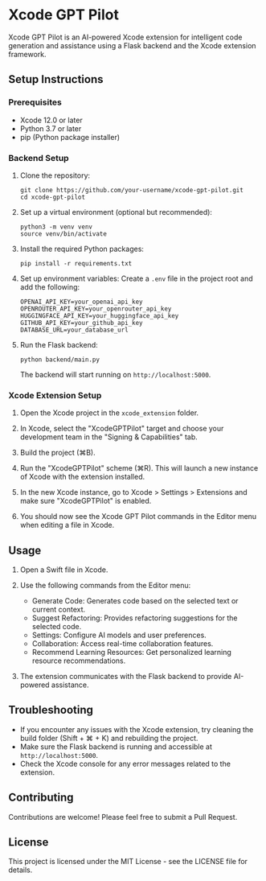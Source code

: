 # Xcode GPT Pilot

Xcode GPT Pilot is an AI-powered Xcode extension for intelligent code generation and assistance using a Flask backend and the Xcode extension framework.

## Setup Instructions

### Prerequisites

- Xcode 12.0 or later
- Python 3.7 or later
- pip (Python package installer)

### Backend Setup

1. Clone the repository:
   ```
   git clone https://github.com/your-username/xcode-gpt-pilot.git
   cd xcode-gpt-pilot
   ```

2. Set up a virtual environment (optional but recommended):
   ```
   python3 -m venv venv
   source venv/bin/activate
   ```

3. Install the required Python packages:
   ```
   pip install -r requirements.txt
   ```

4. Set up environment variables:
   Create a `.env` file in the project root and add the following:
   ```
   OPENAI_API_KEY=your_openai_api_key
   OPENROUTER_API_KEY=your_openrouter_api_key
   HUGGINGFACE_API_KEY=your_huggingface_api_key
   GITHUB_API_KEY=your_github_api_key
   DATABASE_URL=your_database_url
   ```

5. Run the Flask backend:
   ```
   python backend/main.py
   ```
   The backend will start running on `http://localhost:5000`.

### Xcode Extension Setup

1. Open the Xcode project in the `xcode_extension` folder.

2. In Xcode, select the "XcodeGPTPilot" target and choose your development team in the "Signing & Capabilities" tab.

3. Build the project (⌘B).

4. Run the "XcodeGPTPilot" scheme (⌘R). This will launch a new instance of Xcode with the extension installed.

5. In the new Xcode instance, go to Xcode > Settings > Extensions and make sure "XcodeGPTPilot" is enabled.

6. You should now see the Xcode GPT Pilot commands in the Editor menu when editing a file in Xcode.

## Usage

1. Open a Swift file in Xcode.

2. Use the following commands from the Editor menu:
   - Generate Code: Generates code based on the selected text or current context.
   - Suggest Refactoring: Provides refactoring suggestions for the selected code.
   - Settings: Configure AI models and user preferences.
   - Collaboration: Access real-time collaboration features.
   - Recommend Learning Resources: Get personalized learning resource recommendations.

3. The extension communicates with the Flask backend to provide AI-powered assistance.

## Troubleshooting

- If you encounter any issues with the Xcode extension, try cleaning the build folder (Shift + ⌘ + K) and rebuilding the project.
- Make sure the Flask backend is running and accessible at `http://localhost:5000`.
- Check the Xcode console for any error messages related to the extension.

## Contributing

Contributions are welcome! Please feel free to submit a Pull Request.

## License

This project is licensed under the MIT License - see the LICENSE file for details.
